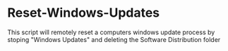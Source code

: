 # Reset-Windows-Updates
This script will remotely reset a computers windows update process by stoping "Windows Updates" and deleting the Software Distribution folder
